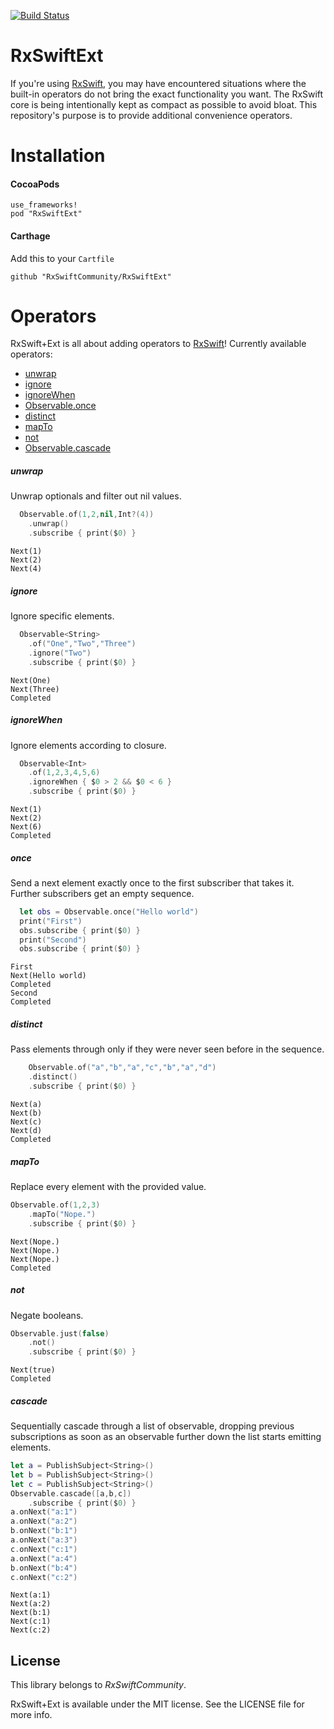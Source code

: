 [![Build Status](https://travis-ci.org/RxSwiftCommunity/RxSwift-Ext.svg?branch=master)](https://travis-ci.org/RxSwiftCommunity/RxSwift-Ext)

RxSwiftExt
===========

If you're using [RxSwift](https://github.com/ReactiveX/RxSwift), you may have encountered situations where the built-in operators do not bring the exact functionality you want. The RxSwift core is being intentionally kept as compact as possible to avoid bloat. This repository's purpose is to provide additional convenience operators.

Installation
===========

#### CocoaPods

```
use_frameworks!
pod "RxSwiftExt"
```

#### Carthage

Add this to your `Cartfile`

```
github "RxSwiftCommunity/RxSwiftExt"
```


Operators
===========

RxSwift+Ext is all about adding operators to [RxSwift](https://github.com/ReactiveX/RxSwift)! Currently available operators:

* [unwrap](#unwrap)
* [ignore](#ignore)
* [ignoreWhen](#ignorewhen)
* [Observable.once](#once)
* [distinct](#distinct)
* [mapTo](#mapto)
* [not](#not)
* [Observable.cascade](#cascade)

##### unwrap

Unwrap optionals and filter out nil values.

```swift
  Observable.of(1,2,nil,Int?(4))
    .unwrap()
    .subscribe { print($0) }
```
```
Next(1)
Next(2)
Next(4)
```

##### ignore

Ignore specific elements.

```swift
  Observable<String>
    .of("One","Two","Three")
    .ignore("Two")
    .subscribe { print($0) }
```
```
Next(One)
Next(Three)
Completed  
```

##### ignoreWhen

Ignore elements according to closure.

```swift
  Observable<Int>
    .of(1,2,3,4,5,6)
    .ignoreWhen { $0 > 2 && $0 < 6 }
    .subscribe { print($0) }
```
```
Next(1)
Next(2)
Next(6)
Completed
```

##### once

Send a next element exactly once to the first subscriber that takes it. Further subscribers get an empty sequence.

```swift
  let obs = Observable.once("Hello world")
  print("First")
  obs.subscribe { print($0) }
  print("Second")
  obs.subscribe { print($0) }
```
```
First
Next(Hello world)
Completed
Second
Completed
```

##### distinct

Pass elements through only if they were never seen before in the sequence.

```swift
    Observable.of("a","b","a","c","b","a","d")
    .distinct()
    .subscribe { print($0) }
```
```
Next(a)
Next(b)
Next(c)
Next(d)
Completed
```

##### mapTo

Replace every element with the provided value.

```swift
Observable.of(1,2,3)
    .mapTo("Nope.")
    .subscribe { print($0) }
```
```
Next(Nope.)
Next(Nope.)
Next(Nope.)
Completed
```

##### not

Negate booleans.

```swift
Observable.just(false)
    .not()
    .subscribe { print($0) }
```
```
Next(true)
Completed
```

##### cascade

Sequentially cascade through a list of observable, dropping previous subscriptions as soon as an observable further down the list starts emitting elements.

```swift
let a = PublishSubject<String>()
let b = PublishSubject<String>()
let c = PublishSubject<String>()
Observable.cascade([a,b,c])
    .subscribe { print($0) }
a.onNext("a:1")
a.onNext("a:2")
b.onNext("b:1")
a.onNext("a:3")
c.onNext("c:1")
a.onNext("a:4")
b.onNext("b:4")
c.onNext("c:2")
```

```
Next(a:1)
Next(a:2)
Next(b:1)
Next(c:1)
Next(c:2)
```

## License

This library belongs to _RxSwiftCommunity_.

RxSwift+Ext is available under the MIT license. See the LICENSE file for more info.
